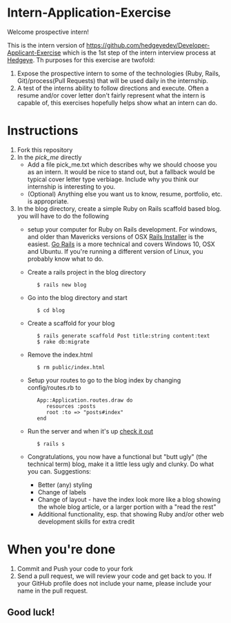 Intern-Application-Exercise
===========================

Welcome prospective intern!

This is the intern version of https://github.com/hedgeyedev/Developer-Applicant-Exercise which is the 1st step of the intern interview process at [Hedgeye](http://www2.hedgeye.com).  Th purposes for this exercise are twofold:

1. Expose the prospective intern to some of the technologies (Ruby, Rails, Git)/process(Pull Requests) that will be used daily in the internship.
2. A test of the interns ability to follow directions and execute.  Often a resume and/or cover letter don't fairly represent what the intern is capable of, this exercises hopefully helps show what an intern can do.

# Instructions

1. Fork this repository
2. In the *pick_me* directly
   * Add a file pick_me.txt which describes why we should choose you as an intern.  It would be nice to stand out, but a fallback would be typical cover letter type verbiage.  Include why you think our internship is interesting to you.
   * (Optional) Anything else you want us to know, resume, portfolio, etc. is appropriate.
3. In the blog directory, create a simple Ruby on Rails scaffold based blog.  you will have to do the following
   * setup your computer for Ruby on Rails development.  For windows, and older than Mavericks versions of OSX [Rails Installer](http://railsinstaller.org/en) is the easiest. [Go Rails](https://gorails.com/setup) is a more technical and covers Windows 10, OSX and Ubuntu. If you're running a different version of Linux, you probably know what to do.
   * Create a rails project in the blog directory

            $ rails new blog

   * Go into the blog directory and start

            $ cd blog

   * Create a scaffold for your blog

            $ rails generate scaffold Post title:string content:text
            $ rake db:migrate


   * Remove the index.html

            $ rm public/index.html

   * Setup your routes to go to the blog index by changing config/routes.rb to

            App::Application.routes.draw do
               resources :posts
               root :to => "posts#index"
            end

   * Run the server and when it's up [check it out](http://localhost:3000)

            $ rails s

   * Congratulations, you now have a functional but "butt ugly" (the technical term) blog, make it a little less ugly and clunky. Do what you can. Suggestions:
       - Better (any) styling
       - Change of labels
       - Change of layout - have the index look more like a blog showing the whole blog article, or a larger portion with a "read the rest"
       - Additional functionality, esp. that showing Ruby and/or other web development skills for extra credit

# When you're done

1. Commit and Push your code to your fork
2. Send a pull request, we will review your code and get back to you.  If your GitHub profile does not include your name, please include your name in the pull request.


Good luck!
---------
